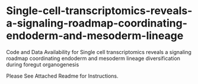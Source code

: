 # Single-cell-transcriptomics-reveals-a-signaling-roadmap-coordinating-endoderm-and-mesoderm-lineage
Code and Data Availability for Single cell transcriptomics reveals a signaling roadmap coordinating endoderm and mesoderm lineage diversification during foregut organogenesis  

Please See Attached Readme for Instructions.
